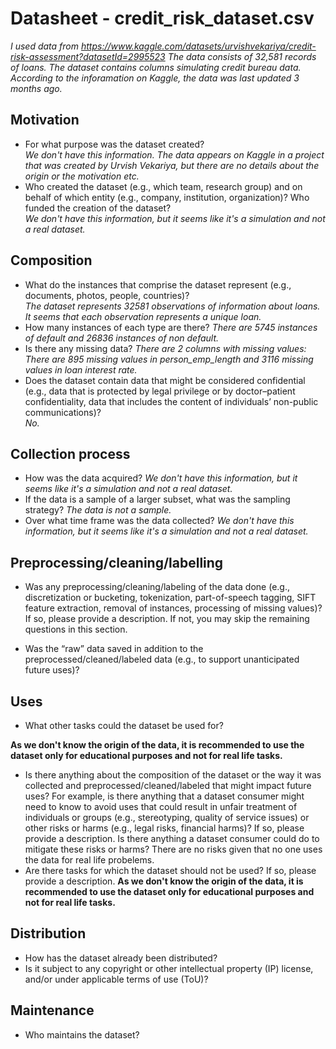 # Datasheet - credit_risk_dataset.csv

_I used data from https://www.kaggle.com/datasets/urvishvekariya/credit-risk-assessment?datasetId=2995523
The data consists of 32,581 records of loans. 
The dataset contains columns simulating credit bureau data.
According to the inforamation on Kaggle, the data was last updated 3 months ago._

## Motivation

- For what purpose was the dataset created?  
*We don't have this information. The data appears on Kaggle in a project that was created by Urvish Vekariya, but there are no details about the origin or the motivation etc.*
- Who created the dataset (e.g., which team, research group) and on behalf of which entity (e.g., company, institution, organization)? Who funded the creation of the dataset?  
 *We don't have this information, but it seems like it's a simulation and not a real dataset.*



 
## Composition

- What do the instances that comprise the dataset represent (e.g., documents, photos, people, countries)?  
_The dataset represents 32581 observations of information about loans. It seems that each observation represents a unique loan._
- How many instances of each type are there? 
  _There are 5745 instances of default and 26836 instances of non default._
- Is there any missing data? 
_There are 2 columns with missing values: There are 895 missing values in person_emp_length and 3116 missing values in loan interest rate._
- Does the dataset contain data that might be considered confidential (e.g., data that is protected by legal privilege or by    doctor–patient confidentiality, data that includes the content of individuals’ non-public communications)?  
_No._

## Collection process

- How was the data acquired? 
_We don't have this information, but it seems like it's a simulation and not a real dataset._
- If the data is a sample of a larger subset, what was the sampling strategy? 
_The data is not a sample._
- Over what time frame was the data collected?
 _We don't have this information, but it seems like it's a simulation and not a real dataset._

## Preprocessing/cleaning/labelling

- Was any preprocessing/cleaning/labeling of the data done (e.g., discretization or bucketing, tokenization, part-of-speech tagging, SIFT feature extraction, removal of instances, processing of missing values)? If so, please provide a description. If not, you may skip the remaining questions in this section. 

- Was the “raw” data saved in addition to the preprocessed/cleaned/labeled data (e.g., to support unanticipated future uses)? 
 
## Uses

- What other tasks could the dataset be used for? 

__As we don't know the origin of the data, it is recommended to use the dataset only for educational purposes and not for real life tasks.__

- Is there anything about the composition of the dataset or the way it was collected and preprocessed/cleaned/labeled that might impact future uses? For example, is there anything that a dataset consumer might need to know to avoid uses that could result in unfair treatment of individuals or groups (e.g., stereotyping, quality of service issues) or other risks or harms (e.g., legal risks, financial harms)? If so, please provide a description. Is there anything a dataset consumer could do to mitigate these risks or harms? There are no risks given that no one uses the data for real life probelems.
- Are there tasks for which the dataset should not be used? If so, please provide a description.
__As we don't know the origin of the data, it is recommended to use the dataset only for educational purposes and not for real life tasks.__

## Distribution

- How has the dataset already been distributed? 
- Is it subject to any copyright or other intellectual property (IP) license, and/or under applicable terms of use (ToU)?  

## Maintenance

- Who maintains the dataset?

